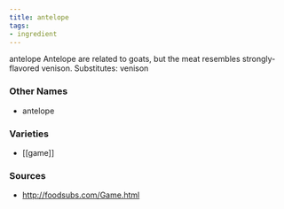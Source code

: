 ```yaml
---
title: antelope
tags:
- ingredient
---
```

antelope Antelope are related to goats, but the meat resembles strongly-flavored venison. Substitutes: venison

### Other Names

* antelope

### Varieties

* [[game]]

### Sources
* http://foodsubs.com/Game.html
